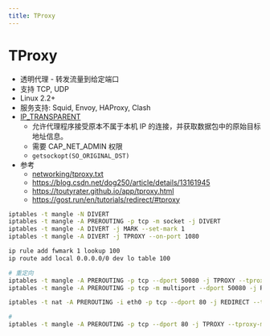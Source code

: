 ```yaml
---
title: TProxy
---
```


# TProxy

- 透明代理 - 转发流量到给定端口
- 支持 TCP, UDP
- Linux 2.2+
- 服务支持: Squid, Envoy, HAProxy, Clash
- [IP_TRANSPARENT](https://man7.org/linux/man-pages/man7/ip.7.html#:~:text=IP_TRANSPARENT%20(since%20Linux%202.6.24))
  - 允许代理程序接受原本不属于本机 IP 的连接，并获取数据包中的原始目标地址信息。
  - 需要 CAP_NET_ADMIN 权限
  - `getsockopt(SO_ORIGINAL_DST)`
- 参考
  - [networking/tproxy.txt](https://www.kernel.org/doc/Documentation/networking/tproxy.txt)
  - https://blog.csdn.net/dog250/article/details/13161945
  - https://toutyrater.github.io/app/tproxy.html
  - https://gost.run/en/tutorials/redirect/#tproxy


```bash
iptables -t mangle -N DIVERT
iptables -t mangle -A PREROUTING -p tcp -m socket -j DIVERT
iptables -t mangle -A DIVERT -j MARK --set-mark 1
iptables -t mangle -A DIVERT -j TPROXY --on-port 1080

ip rule add fwmark 1 lookup 100
ip route add local 0.0.0.0/0 dev lo table 100

# 重定向
iptables -t mangle -A PREROUTING -p tcp --dport 50080 -j TPROXY --tproxy-mark 0x1/0x1 --on-port 80
iptables -t mangle -A PREROUTING -p tcp -m multiport --dport 50080 -j REDIRECR --to-port 1234

iptables -t nat -A PREROUTING -i eth0 -p tcp --dport 80 -j REDIRECT --to-port 8080

#
iptables -t mangle -A PREROUTING -p tcp --dport 80 -j TPROXY --tproxy-mark 0x1/0x1 --on-port 3128
```
